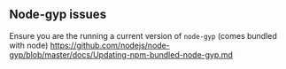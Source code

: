 

## Node-gyp issues
Ensure you are the running a current version of `node-gyp` (comes bundled with
node)
https://github.com/nodejs/node-gyp/blob/master/docs/Updating-npm-bundled-node-gyp.md
